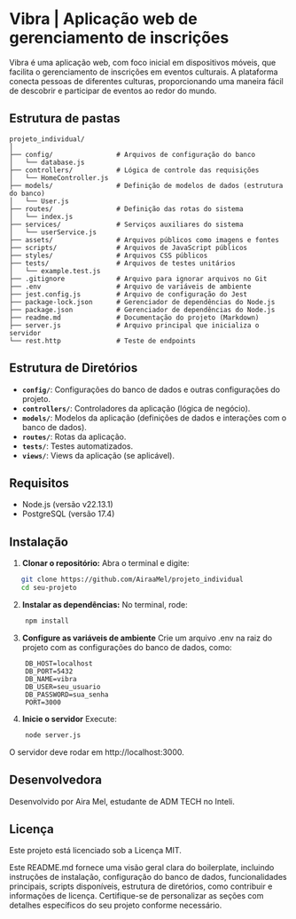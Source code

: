 # Vibra | Aplicação web de gerenciamento de inscrições

Vibra é uma aplicação web, com foco inicial em dispositivos móveis, que facilita o gerenciamento de inscrições em eventos culturais. A plataforma conecta pessoas de diferentes culturas, proporcionando uma maneira fácil de descobrir e participar de eventos ao redor do mundo.

## Estrutura de pastas

```
projeto_individual/
│
├── config/                # Arquivos de configuração do banco
│   └── database.js
├── controllers/           # Lógica de controle das requisições
│   └── HomeController.js
├── models/                # Definição de modelos de dados (estrutura do banco)
│   └── User.js
├── routes/                # Definição das rotas do sistema
│   └── index.js
├── services/              # Serviços auxiliares do sistema
│   └── userService.js
├── assets/                # Arquivos públicos como imagens e fontes
├── scripts/               # Arquivos de JavaScript públicos
├── styles/                # Arquivos CSS públicos
├── tests/                 # Arquivos de testes unitários
│   └── example.test.js
├── .gitignore             # Arquivo para ignorar arquivos no Git
├── .env                   # Arquivo de variáveis de ambiente
├── jest.config.js         # Arquivo de configuração do Jest
├── package-lock.json      # Gerenciador de dependências do Node.js
├── package.json           # Gerenciador de dependências do Node.js
├── readme.md              # Documentação do projeto (Markdown)
├── server.js              # Arquivo principal que inicializa o servidor
└── rest.http              # Teste de endpoints
```
Estrutura de Diretórios
-----------------------

* **`config/`**: Configurações do banco de dados e outras configurações do projeto.
* **`controllers/`**: Controladores da aplicação (lógica de negócio).
* **`models/`**: Modelos da aplicação (definições de dados e interações com o banco de dados).
* **`routes/`**: Rotas da aplicação.
* **`tests/`**: Testes automatizados.
* **`views/`**: Views da aplicação (se aplicável).

## Requisitos

- Node.js (versão v22.13.1)
- PostgreSQL (versão 17.4)

## Instalação

1. **Clonar o repositório:**
Abra o terminal e digite:
```bash
   git clone https://github.com/AiraaMel/projeto_individual
   cd seu-projeto
```

2. **Instalar as dependências:**
No terminal, rode:
```bash
    npm install
```

3. **Configure as variáveis de ambiente**
Crie um arquivo .env na raiz do projeto com as configurações do banco de dados, como:

```in 
    DB_HOST=localhost
    DB_PORT=5432
    DB_NAME=vibra
    DB_USER=seu_usuario
    DB_PASSWORD=sua_senha
    PORT=3000
```

4. **Inicie o servidor**
Execute:
```bash
    node server.js
```
O servidor deve rodar em http://localhost:3000. 
    
Desenvolvedora
-------
Desenvolvido por Aira Mel, estudante de ADM TECH no Inteli.

Licença
-------

Este projeto está licenciado sob a Licença MIT.

Este README.md fornece uma visão geral clara do boilerplate, incluindo instruções de instalação, configuração do banco de dados, funcionalidades principais, scripts disponíveis, estrutura de diretórios, como contribuir e informações de licença. Certifique-se de personalizar as seções com detalhes específicos do seu projeto conforme necessário.